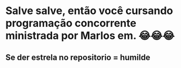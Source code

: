 # Salve salve, então você cursando programação concorrente ministrada por Marlos em. 😂😂😂
## Se der estrela no repositorio = humilde
